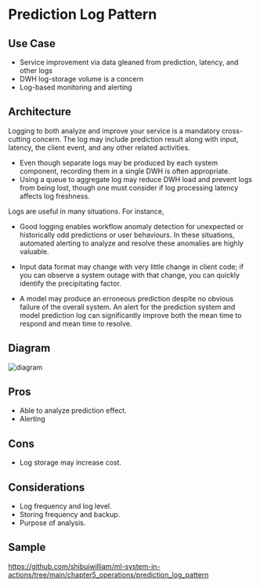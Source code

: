 # Prediction Log Pattern

## Use Case

- Service improvement via data gleaned from prediction, latency, and other logs
- DWH log-storage volume is a concern
- Log-based monitoring and alerting

## Architecture

Logging to both analyze and improve your service is a mandatory cross-cutting concern.
The log may include prediction result along with input, latency, the client event, and
any other related activities.

- Even though separate logs may be produced by each system component, recording them in
  a single DWH is often appropriate.
- Using a queue to aggregate log may reduce DWH load and prevent logs from being lost,
  though one must consider if log processing latency affects log freshness.

Logs are useful in many situations. For instance,

- Good logging enables workflow anomaly detection for unexpected or historically odd
  predictions or user behaviours. In these situations, automated alerting to analyze and
  resolve these anomalies are highly valuable.

- Input data format may change with very little change in client code; if you can
  observe a system outage with that change, you can quickly identify the precipitating
  factor.

- A model may produce an erroneous prediction despite no obvious failure of the overall
  system. An alert for the prediction system and model prediction log can significantly
  improve both the mean time to respond and mean time to resolve.

## Diagram

![diagram](diagram.png)

## Pros

- Able to analyze prediction effect.
- Alerting

## Cons

- Log storage may increase cost.

## Considerations

- Log frequency and log level.
- Storing frequency and backup.
- Purpose of analysis.

## Sample

https://github.com/shibuiwilliam/ml-system-in-actions/tree/main/chapter5_operations/prediction_log_pattern
